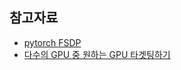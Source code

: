 



## 참고자료 ##

* [pytorch FSDP](https://pytorch.org/tutorials/intermediate/FSDP_tutorial.html?utm_source=distr_landing&utm_medium=FSDP_getting_started)
* [다수의 GPU 중 원하는 GPU 타겟팅하기](https://wonder-j.tistory.com/15)
